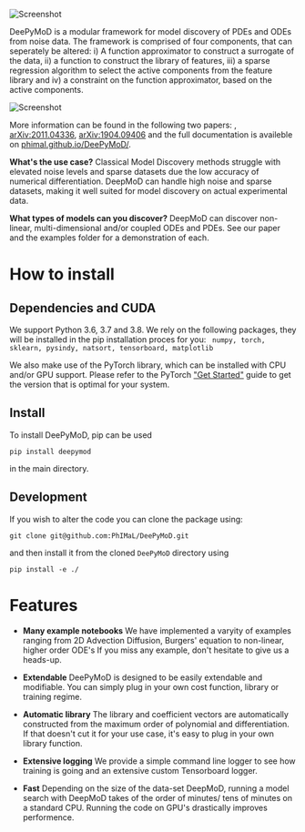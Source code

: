 ![Screenshot](docs/figures/DeepMoD_logo.png)

DeePyMoD is a modular framework for model discovery of PDEs and ODEs from noise data. The framework is comprised of four components, that can seperately be altered: i) A function approximator to construct a surrogate of the data, ii) a function to construct the library of features, iii) a sparse regression algorithm to select the active components from the feature library and iv) a constraint on the function approximator, based on the active components. 

![Screenshot](docs/figures/framework.png)

More information can be found in the following two papers: , [arXiv:2011.04336](https://arxiv.org/abs/2011.04336), [arXiv:1904.09406](http://arxiv.org/abs/1904.09406) and the full documentation is availeble on [phimal.github.io/DeePyMoD/](https://phimal.github.io/DeePyMoD/).

**What's the use case?** Classical Model Discovery methods struggle with elevated noise levels and sparse datasets due the low accuracy of numerical differentiation. DeepMoD can handle high noise and sparse datasets, making it well suited for model discovery on actual experimental data.

**What types of models can you discover?** DeepMoD can discover non-linear, multi-dimensional and/or coupled ODEs and PDEs. See our paper and the examples folder for a demonstration of each.

# How to install

## Dependencies and CUDA
We support Python 3.6, 3.7 and 3.8.
We rely on the following packages, they will be installed in the pip installation proces for you:
``` numpy, torch, sklearn, pysindy, natsort, tensorboard, matplotlib```


We also make use of the PyTorch library, which can be installed with CPU and/or GPU support. Please
refer to the PyTorch ["Get Started"](https://pytorch.org/get-started/locally/) guide to get the version
that is optimal for your system. 

## Install 
To install DeePyMoD, pip can be used

``` pip install deepymod ```

in the main directory. 


## Development

If you wish to alter the code you can clone the package using:

``` git clone git@github.com:PhIMaL/DeePyMoD.git ```

and then install it from the cloned `DeePyMoD` directory using

``` pip install -e ./ ```

# Features

* **Many example notebooks** We have implemented a varyity of examples ranging from 2D Advection Diffusion, Burgers' equation to non-linear, higher order ODE's If you miss any example, don't hesitate to give us a heads-up.

* **Extendable** DeePyMoD is designed to be easily extendable and modifiable. You can simply plug in your own cost function, library or training regime.

* **Automatic library** The library and coefficient vectors are automatically constructed from the maximum order of polynomial and differentiation. If that doesn't cut it for your use case, it's easy to plug in your own library function.

* **Extensive logging** We provide a simple command line logger to see how training is going and an extensive custom Tensorboard logger.

* **Fast** Depending on the size of the data-set DeepMoD, running a model search with DeepMoD takes of the order of minutes/ tens of minutes on a standard CPU. Running the code on GPU's drastically improves performence. 

